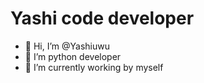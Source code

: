 # Yashi code developer
- 👋 Hi, I’m @Yashiuwu
- 👀 I’m python developer
- 🌱 I’m currently working by myself

<!---
Yashiuwu/Yashiuwu is a ✨ special ✨ repository because its `README.md` (this file) appears on your GitHub profile.
You can click the Preview link to take a look at your changes.
--->
